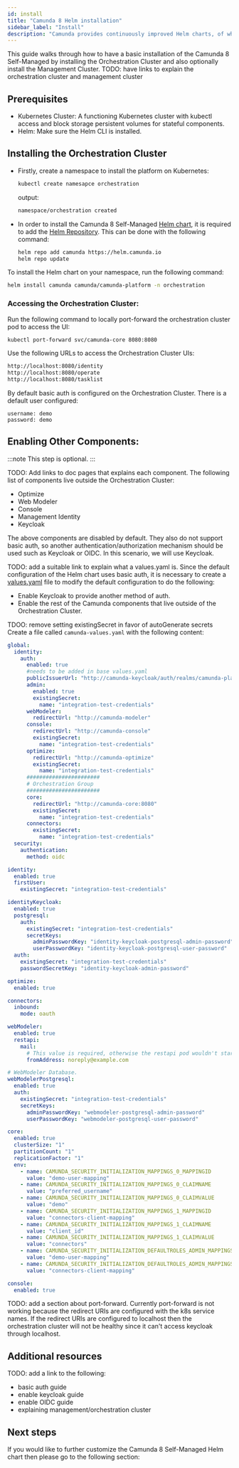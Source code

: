 ```yaml
---
id: install
title: "Camunda 8 Helm installation"
sidebar_label: "Install"
description: "Camunda provides continuously improved Helm charts, of which are not cloud provider-specific so you can choose your Kubernetes provider."
---
```


This guide walks through how to have a basic installation of the Camunda 8 Self-Managed by installing the Orchestration Cluster and also optionally install the Management Cluster.
TODO: have links to explain the orchestration cluster and management cluster

## Prerequisites

- Kubernetes Cluster: A functioning Kubernetes cluster with kubectl access and block storage persistent volumes for stateful components.
- Helm: Make sure the Helm CLI is installed.

## Installing the Orchestration Cluster

- Firstly, create a namespace to install the platform on Kubernetes:
  ```bash
  kubectl create namesapce orchestration
  ```
  output:
  ```bash
  namespace/orchestration created
  ```
- In order to install the Camunda 8 Self-Managed [Helm chart](https://helm.sh/docs/topics/charts/), it is required to add the [Helm Repository](https://helm.sh/docs/topics/chart_repository/). This can be done with the following command:
  ```bash
  helm repo add camunda https://helm.camunda.io
  helm repo update
  ```

To install the Helm chart on your namespace, run the following command:

```bash
helm install camunda camunda/camunda-platform -n orchestration
```

### Accessing the Orchestration Cluster:

Run the following command to locally port-forward the orchestration cluster pod to access the UI:

```bash
kubectl port-forward svc/camunda-core 8080:8080
```

Use the following URLs to access the Orchestration Cluster UIs:

```bash
http://localhost:8080/identity
http://localhost:8080/operate
http://localhost:8080/tasklist
```

By default basic auth is configured on the Orchestration Cluster. There is a default user configured:

```
username: demo
password: demo
```

## Enabling Other Components:

:::note
This step is optional.
:::

TODO: Add links to doc pages that explains each component.
The following list of components live outside the Orchestration Cluster:

- Optimize
- Web Modeler
- Console
- Management Identity
- Keycloak

The above components are disabled by default. They also do not support basic auth, so another authentication/authorization mechanism should be used such as Keycloak or OIDC. In this scenario, we will use Keycloak.

TODO: add a suitable link to explain what a values.yaml is.
Since the default configuration of the Helm chart uses basic auth, it is necessary to create a [values.yaml](https://helm.sh/docs/chart_template_guide/values_files/) file to modify the default configuration to do the following:

- Enable Keycloak to provide another method of auth.
- Enable the rest of the Camunda components that live outside of the Orchestration Cluster.

TDOO: remove setting existingSecret in favor of autoGenerate secrets
Create a file called `camunda-values.yaml` with the following content:

```yaml
global:
  identity:
    auth:
      enabled: true
      #needs to be added in base values.yaml
      publicIssuerUrl: "http://camunda-keycloak/auth/realms/camunda-platform"
      admin:
        enabled: true
        existingSecret:
          name: "integration-test-credentials"
      webModeler:
        redirectUrl: "http://camunda-modeler"
      console:
        redirectUrl: "http://camunda-console"
        existingSecret:
          name: "integration-test-credentials"
      optimize:
        redirectUrl: "http://camunda-optimize"
        existingSecret:
          name: "integration-test-credentials"
      #######################
      # Orchestration Group
      #######################
      core:
        redirectUrl: "http://camunda-core:8080"
        existingSecret:
          name: "integration-test-credentials"
      connectors:
        existingSecret:
          name: "integration-test-credentials"
  security:
    authentication:
      method: oidc

identity:
  enabled: true
  firstUser:
    existingSecret: "integration-test-credentials"

identityKeycloak:
  enabled: true
  postgresql:
    auth:
      existingSecret: "integration-test-credentials"
      secretKeys:
        adminPasswordKey: "identity-keycloak-postgresql-admin-password"
        userPasswordKey: "identity-keycloak-postgresql-user-password"
  auth:
    existingSecret: "integration-test-credentials"
    passwordSecretKey: "identity-keycloak-admin-password"

optimize:
  enabled: true

connectors:
  inbound:
    mode: oauth

webModeler:
  enabled: true
  restapi:
    mail:
      # This value is required, otherwise the restapi pod wouldn't start.
      fromAddress: noreply@example.com

# WebModeler Database.
webModelerPostgresql:
  enabled: true
  auth:
    existingSecret: "integration-test-credentials"
    secretKeys:
      adminPasswordKey: "webmodeler-postgresql-admin-password"
      userPasswordKey: "webmodeler-postgresql-user-password"

core:
  enabled: true
  clusterSize: "1"
  partitionCount: "1"
  replicationFactor: "1"
  env:
    - name: CAMUNDA_SECURITY_INITIALIZATION_MAPPINGS_0_MAPPINGID
      value: "demo-user-mapping"
    - name: CAMUNDA_SECURITY_INITIALIZATION_MAPPINGS_0_CLAIMNAME
      value: "preferred_username"
    - name: CAMUNDA_SECURITY_INITIALIZATION_MAPPINGS_0_CLAIMVALUE
      value: "demo"
    - name: CAMUNDA_SECURITY_INITIALIZATION_MAPPINGS_1_MAPPINGID
      value: "connectors-client-mapping"
    - name: CAMUNDA_SECURITY_INITIALIZATION_MAPPINGS_1_CLAIMNAME
      value: "client_id"
    - name: CAMUNDA_SECURITY_INITIALIZATION_MAPPINGS_1_CLAIMVALUE
      value: "connectors"
    - name: CAMUNDA_SECURITY_INITIALIZATION_DEFAULTROLES_ADMIN_MAPPINGS_0
      value: "demo-user-mapping"
    - name: CAMUNDA_SECURITY_INITIALIZATION_DEFAULTROLES_ADMIN_MAPPINGS_1
      value: "connectors-client-mapping"

console:
  enabled: true
```

TODO: add a section about port-forward. Currently port-forward is not working because the redirect URIs are configured with the k8s service names. If the redirect URIs are configured to localhost then the orchestration cluster will not be healthy since it can't access keycloak through localhost.

## Additional resources

TODO: add a link to the following:

- basic auth guide
- enable keycloak guide
- enable OIDC guide
- explaining management/orchestration cluster

## Next steps

If you would like to further customize the Camunda 8 Self-Managed Helm chart then please go to the following section: